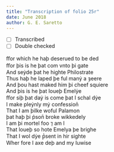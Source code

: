 ```yaml
---
title: "Transcription of folio 25r"
date: June 2018
author: G. E. Saretto
---
```


- [ ] Transcribed
- [ ] Double checked

ﬀor which he haþ deserued to be ded  
ﬀor þis is he þat com vnto þi gate  
And seẏde þat he highte Philostrate  
Thus haþ he Iaped þe ful manẏ a ȝeere  
And þou hast maked him þi cheef squiere  
And þis is he þat loueþ Emelẏe  
ﬀor siþ þat daẏ is come þat I schal dẏe  
I make pleẏnly mẏ confession̄  
That I am þilke woful Palamon  
þat haþ þi p̉son̄ broke wikkedely  
I am þi mortel foo ⁊ am I  
That loueþ so hote Emelya þe brighe  
That I wol dẏe p̔sent in hir sighte  
Wher fore I axe deþ and my Iuwise  
